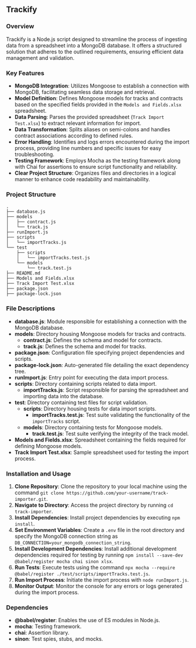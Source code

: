 ## Trackify

### Overview

Trackify is a Node.js script designed to streamline the process of ingesting data from a spreadsheet into a MongoDB database. It offers a structured solution that adheres to the outlined requirements, ensuring efficient data management and validation.

### Key Features

- **MongoDB Integration**: Utilizes Mongoose to establish a connection with MongoDB, facilitating seamless data storage and retrieval.
- **Model Definition**: Defines Mongoose models for tracks and contracts based on the specified fields provided in the `Models and Fields.xlsx` spreadsheet.
- **Data Parsing**: Parses the provided spreadsheet (`Track Import Test.xlsx`) to extract relevant information for import.
- **Data Transformation**: Splits aliases on semi-colons and handles contract associations according to defined rules.
- **Error Handling**: Identifies and logs errors encountered during the import process, providing line numbers and specific issues for easy troubleshooting.
- **Testing Framework**: Employs Mocha as the testing framework along with Chai for assertions to ensure script functionality and reliability.
- **Clear Project Structure**: Organizes files and directories in a logical manner to enhance code readability and maintainability.

### Project Structure

```
.
├── database.js
├── models
│   ├── contract.js
│   └── track.js
├── runImport.js
├── scripts
│   └── importTracks.js
└── test
    ├── scripts
    │   └── importTracks.test.js
    └── models
        └── track.test.js
├── README.md
├── Models and Fields.xlsx
├── Track Import Test.xlsx
├── package.json
├── package-lock.json
```

### File Descriptions

- **database.js**: Module responsible for establishing a connection with the MongoDB database.
- **models**: Directory housing Mongoose models for tracks and contracts.
  - **contract.js**: Defines the schema and model for contracts.
  - **track.js**: Defines the schema and model for tracks.
- **package.json**: Configuration file specifying project dependencies and scripts.
- **package-lock.json**: Auto-generated file detailing the exact dependency tree.
- **runImport.js**: Entry point for executing the data import process.
- **scripts**: Directory containing scripts related to data import.
  - **importTracks.js**: Script responsible for parsing the spreadsheet and importing data into the database.
- **test**: Directory containing test files for script validation.
  - **scripts**: Directory housing tests for data import scripts.
    - **importTracks.test.js**: Test suite validating the functionality of the `importTracks` script.
  - **models**: Directory containing tests for Mongoose models.
    - **track.test.js**: Test suite verifying the integrity of the track model.
- **Models and Fields.xlsx**: Spreadsheet containing the fields required for defining Mongoose models.
- **Track Import Test.xlsx**: Sample spreadsheet used for testing the import process.

### Installation and Usage

1. **Clone Repository**: Clone the repository to your local machine using the command `git clone https://github.com/your-username/track-importer.git`.
2. **Navigate to Directory**: Access the project directory by running `cd track-importer`.
3. **Install Dependencies**: Install project dependencies by executing `npm install`.
4. **Set Environment Variables**: Create a `.env` file in the root directory and specify the MongoDB connection string as `DB_CONNECTION=your_mongodb_connection_string`.
5. **Install Development Dependencies**: Install additional development dependencies required for testing by running `npm install --save-dev @babel/register mocha chai sinon xlsx`.
6. **Run Tests**: Execute tests using the command `npx mocha --require @babel/register ./test/scripts/importTracks.test.js`.
7. **Run Import Process**: Initiate the import process with `node runImport.js`.
8. **Monitor Output**: Monitor the console for any errors or logs generated during the import process.

### Dependencies

*   **@babel/register**: Enables the use of ES modules in Node.js.
*   **mocha**: Testing framework.
*   **chai**: Assertion library.
*   **sinon**: Test spies, stubs, and mocks.
